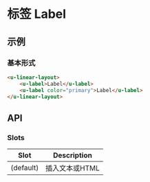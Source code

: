 # 标签 Label

## 示例
### 基本形式

``` html
<u-linear-layout>
    <u-label>Label</u-label>
    <u-label color="primary">Label</u-label>
</u-linear-layout>
```

## API
### Slots

| Slot | Description |
| ---- | ----------- |
| (default) | 插入文本或HTML |
